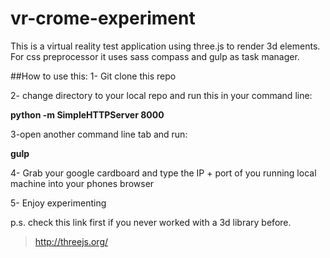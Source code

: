 # vr-crome-experiment

This is a virtual reality test application using three.js to render 3d elements.
For css preprocessor it uses sass compass and gulp as task manager.

##How to use this:
1- Git clone this repo

2- change directory to your local repo and run this in your command line:

**python -m SimpleHTTPServer 8000**

3-open another command line tab and run:

**gulp**

4- Grab your google cardboard and type the IP + port of you running local machine into your phones browser

5- Enjoy experimenting 

p.s.
check this link first if you never worked with a 3d library before.
>http://threejs.org/



